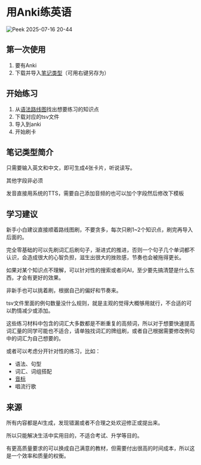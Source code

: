 # 用Anki练英语
![Peek 2025-07-16 20-44](https://github.com/user-attachments/assets/1eab9d60-0616-4225-b036-54e35c7dd775)


## 第一次使用
1. 要有Anki
2. 下载并导入[笔记类型](https://github.com/nanhualyq/anki_deck_for_english/raw/refs/heads/main/%E8%8B%B1%E8%AF%AD%E7%AC%94%E8%AE%B0%E7%B1%BB%E5%9E%8B.apkg)（可用右键另存为）

## 开始练习
1. 从[语法路线图](https://github.com/nanhualyq/anki_deck_for_english/blob/main/%E8%AF%AD%E6%B3%95%E8%B7%AF%E7%BA%BF%E5%9B%BE.md)找出想要练习的知识点
2. 下载对应的tsv文件
3. 导入到anki
4. 开始刷卡

## 笔记类型简介
只需要输入英文和中文，即可生成4张卡片，听说读写。

其他字段非必须

发音直接用系统的TTS，需要自己添加音频的也可以加个字段然后修改下模板

## 学习建议
新手小白建议直接顺着路线图刷，不要贪多，每次只刷1~2个知识点，刷完再导入后面的。

完全零基础的可以先刷词汇后刷句子，渐进式的推进，否则一个句子几个单词都不认识，会造成很大的心智负担，滋生出很大的挫败感，节奏也会被拖得更长。

如果对某个知识点不理解，可以针对性的搜索或者问AI，至少要先搞清楚是什么东西，才会有更好的效果。

非新手也可以挑着刷，根据自己的偏好和节奏来。

tsv文件里面的例句数量没什么规则，就是主观的觉得大概够用就行，不合适的可以酌情减少或添加。

这些练习材料中包含的词汇大多数都是不断重复的高频词，所以对于想要快速提高词汇量的同学可能也不适合，请单独找词汇的牌组刷，或者自己根据需要修改例句中的词汇为自己想要的。

或者可以考虑分开针对性的练习，比如：
- 语法、句型
- 词汇、词组搭配
- [音标](./音标路线图.md)
- 唱流行歌

## 来源
所有内容都是AI生成，发现错漏或者不合理之处欢迎修正或提出来。

所以只能解决生活中实用目的，不适合考试、升学等目的。

有更高质量要求的可以换成自己满意的教材，但需要付出很高的时间成本，所以这是一个效率和质量的权衡。